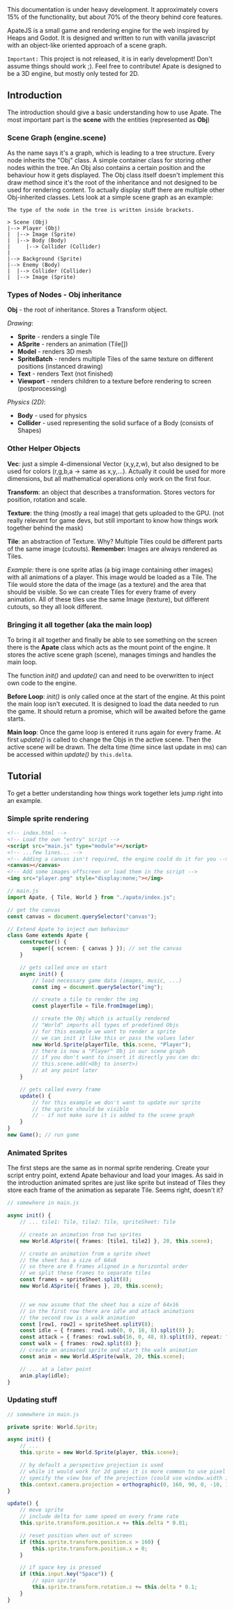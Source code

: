 <span class="note warn">
This documentation is under heavy development. It approximately covers 15% of the functionality, but about 70% of the theory behind core features.
</span>

ApateJS is a small game and rendering engine for the web inspired by Heaps and Godot. It is designed and written to run with vanilla javascript with an object-like oriented approach of a scene graph.

`Important:`
This project is not released, it is in early development! Don't assume things should work ;). Feel free to contribute! Apate is designed to be a 3D engine, but mostly only tested for 2D.

## Introduction

The introduction should give a basic understanding how to use Apate.
The most important part is the **scene** with the entities (represented as **Obj**)

### Scene Graph (engine.scene)

As the name says it's a graph, which is leading to a tree structure. Every node inherits the "Obj" class. A simple container class for storing other nodes within the tree. An Obj also contains a certain position and the behaviour how it gets displayed. The Obj class itself doesn't implement this draw method since it's the root of the inheritance and not designed to be used for rendering content. To actually display stuff there are multiple other Obj-inherited classes. Lets look at a simple scene graph as an example:

```
The type of the node in the tree is written inside brackets.

> Scene (Obj)
|--> Player (Obj)
|  |--> Image (Sprite)
|  |--> Body (Body)
|     |--> Collider (Collider)
|
|--> Background (Sprite)
|--> Enemy (Body)
|  |--> Collider (Collider)
|  |--> Image (Sprite)
```

### Types of Nodes - Obj inheritance

**Obj** - the root of inheritance. Stores a Transform object.

_Drawing_:

-   **Sprite** - renders a single Tile
-   **ASprite** - renders an animation (Tile[])
-   **Model** - renders 3D mesh
-   **SpriteBatch** - renders multiple Tiles of the same texture on different positions (instanced drawing)
-   **Text** - renders Text (not finished)
-   **Viewport** - renders children to a texture before rendering to screen (postprocessing)

_Physics (2D)_:

-   **Body** - used for physics
-   **Collider** - used representing the solid surface of a Body (consists of Shapes)

### Other Helper Objects

**Vec**: just a simple 4-dimensional Vector (x,y,z,w), but also designed to be used for colors (r,g,b,a -> same as x,y,...). Actually it could be used for more dimensions, but all mathematical operations only work on the first four.

**Transform**: an object that describes a transformation. Stores vectors for position, rotation and scale.

**Texture**: the thing (mostly a real image) that gets uploaded to the GPU. (not really relevant for game devs, but still important to know how things work together behind the mask)

**Tile**: an abstraction of Texture. Why? Multiple Tiles could be different parts of the same image (cutouts). **Remember:** Images are always rendered as Tiles.

_Example:_ there is one sprite atlas (a big image containing other images) with all animations of a player. This image would be loaded as a Tile. The Tile would store the data of the image (as a texture) and the area that should be visible. So we can create Tiles for every frame of every animation. All of these tiles use the same Image (texture), but different cutouts, so they all look different.

### Bringing it all together (aka the main loop)

To bring it all together and finally be able to see something on the screen there is the **Apate** class which acts as the mount point of the engine. It stores the active scene graph (scene), manages timings and handles the main loop.

The function _init()_ and _update()_ can and need to be overwritten to inject own code to the engine.

**Before Loop**:
_init()_ is only called once at the start of the engine. At this point the main loop isn't executed. It is designed to load the data needed to run the game. It should return a promise, which will be awaited before the game starts.

**Main loop**:
Once the game loop is entered it runs again for every frame. At first _update()_ is called to change the Objs in the active scene. Then the active scene will be drawn. The delta time (time since last update in ms) can be accessed within _update()_ by `this.delta`.

## Tutorial

To get a better understanding how things work together lets jump right into an example.

### Simple sprite rendering

```html
<!-- index.html -->
<!-- Load the own "entry" script -->
<script src="main.js" type="module"></script>
<!-- ...few lines... -->
<!-- Adding a canvas isn't required, the engine could do it for you -->
<canvas></canvas>
<!-- Add some images offscreen or load them in the script -->
<img src="player.png" style="display:none;"></img>
```

```ts
// main.js
import Apate, { Tile, World } from "./apate/index.js";

// get the canvas
const canvas = document.querySelector("canvas");

// Extend Apate to inject own behaviour
class Game extends Apate {
    constructor() {
        super({ screen: { canvas } }); // set the canvas
    }

    // gets called once on start
    async init() {
        // load necessary game data (images, music, ...)
        const img = document.querySelector("img");

        // create a tile to render the img
        const playerTile = Tile.fromImage(img);

        // create the Obj which is actually rendered
        // "World" imports all types of predefined Objs
        // for this example we want to render a sprite
        // we can init it like this or pass the values later
        new World.Sprite(playerTile, this.scene, "Player");
        // there is now a "Player" Obj in our scene graph
        // if you don't want to insert it directly you can do:
        // this.scene.add(<Obj to insert>)
        // at any point later
    }

    // gets called every frame
    update() {
        // for this example we don't want to update our sprite
        // the sprite should be visible
        // - if not make sure it is added to the scene graph
    }
}
new Game(); // run game
```

### Animated Sprites

The first steps are the same as in normal sprite rendering. Create your script entry point, extend Apate behaviour and load your images. As said in the introduction animated sprites are just like sprite but instead of Tiles they store each frame of the animation as separate Tile. Seems right, doesn't it?

```ts
// somewhere in main.js

async init() {
    // ... tile1: Tile, tile2: Tile, spriteSheet: Tile

    // create an animation from two sprites
    new World.ASprite({ frames: [tile1, tile2] }, 20, this.scene);

    // create an animation from a sprite sheet
    // the sheet has a size of 64x8
    // so there are 8 frames aligned in a horizontal order
    // we split these frames to separate tiles
    const frames = spriteSheet.split(8);
    new World.ASprite({ frames }, 20, this.scene);


    // we now assume that the sheet has a size of 64x16
    // in the first row there are idle and attack animations
    // the second row is a walk animation
    const [row1, row2] = spriteSheet.splitV(8);
    const idle = { frames: row1.sub(0, 0, 16, 8).split(8) };
    const attack = { frames: row1.sub(16, 0, 48, 8).split(8), repeat: "once" };
    const walk = { frames: row2.split(8) };
    // create an animated sprite and start the walk animation
    const anim = new World.ASprite(walk, 20, this.scene);

    // ... at a later point
    anim.play(idle);
}

```

### Updating stuff

```ts
// somewhere in main.js

private sprite: World.Sprite;

async init() {
    // ...
    this.sprite = new World.Sprite(player, this.scene);

    // by default a perspective projection is used
    // while it would work for 2d games it is more common to use pixel coords (orthographic projection)
    // specify the view box of the projection (could use window.width instead of 160 to have real pixels)
    this.context.camera.projection = orthographic(0, 160, 90, 0, -10, 10);
}

update() {
    // move sprite
    // include delta for same speed on every frame rate
    this.sprite.transform.position.x += this.delta * 0.01;

    // reset position when out of screen
    if (this.sprite.transform.position.x > 160) {
        this.sprite.transform.position.x = 0;
    }

    // if space key is pressed
    if (this.input.key("Space")) {
        // spin sprite
        this.sprite.transform.rotation.z += this.delta * 0.1;
    }
}
```
